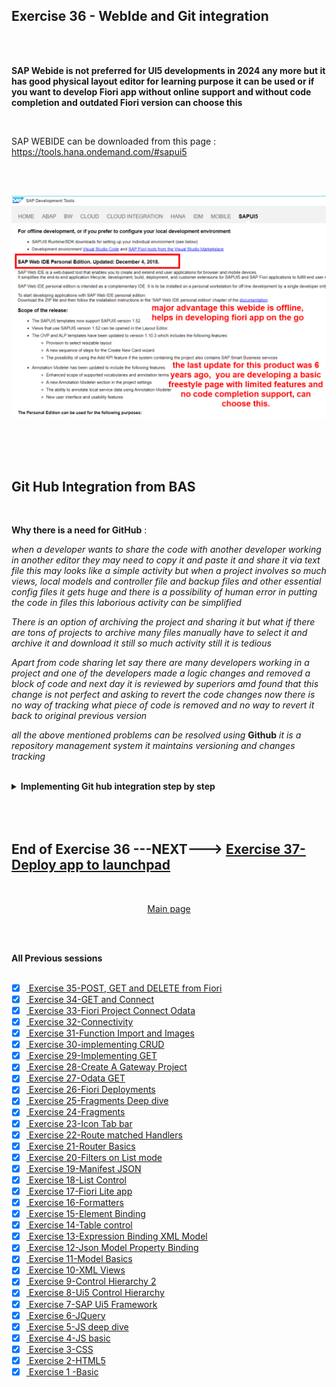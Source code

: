 ## Exercise 36 - WebIde and Git integration

</br>
</br>

**SAP Webide is not preferred for UI5 developments in 2024 any more but it has good physical layout editor for learning purpose it can be used or if you want to develop Fiori app without online support and without code completion and outdated Fiori version can choose this**

</br>


SAP WEBIDE can be downloaded from this page : https://tools.hana.ondemand.com/#sapui5

</br></br>

<img src="./files/ui5e36-1.png"></br></br>

</br></br>

## Git Hub Integration from BAS

</br>

**Why there is a need for GitHub** : 

*when a developer wants to share the code with another developer working in another editor they may need to copy it and paste it and share it via text file this may looks like a simple activity but when a project involves so much views, local models and controller file and backup files and other essential config files it gets huge and there is a possibility of human error in putting the code in files this laborious activity can be simplified* 

*There is an option of archiving the project and sharing it but what if there are tons of projects to archive many files manually have to select it and archive it and download it still so much activity still it is tedious*

*Apart from code sharing let say there are many developers working in a project and one of the developers made a logic changes and removed a block of code and next day it is reviewed by superiors amd found that this change is not perfect and asking to revert the code changes now there is no way of tracking what piece of code is removed and no way to revert it back to original previous version* 

*all the above mentioned problems can be resolved using* **Github** *it is a repository management system it maintains versioning and changes tracking*

</br>

<details>
<summary> <b> Implementing Git hub integration step by step </b> </summary>
</br>
</br>


<img src="./files/ui5e36-2.png"></br></br>

*Initiate git processing for the project files*

Command : 
</br>

```bat
git init
```

</br>

<img src="./files/ui5e36-3.png"></br></br>
<img src="./files/ui5e36-4.png"></br></br>
<img src="./files/ui5e36-5.png"></br></br>

*Local git commit - all the files in the directory are prepared for staging*

Command : 
</br>

```bat
git add .
```

</br>

<img src="./files/ui5e36-6.png"></br></br>
<img src="./files/ui5e36-7.png"></br></br>
<img src="./files/ui5e36-8.png"></br></br>
<img src="./files/ui5e36-9.png"></br></br>
<img src="./files/ui5e36-10.png"></br></br>
<img src="./files/ui5e36-11.png"></br></br>
<img src="./files/ui5e36-12.png"></br></br>
<img src="./files/ui5e36-13.png"></br></br>
<img src="./files/ui5e36-14.png"></br></br>
<img src="./files/ui5e36-15.png"></br></br>
<img src="./files/ui5e36-16.png"></br></br>
<img src="./files/ui5e36-17.png"></br></br>
<img src="./files/ui5e36-18.png"></br></br>
<img src="./files/ui5e36-19.png"></br></br>
<img src="./files/ui5e36-20.png"></br></br>
<img src="./files/ui5e36-21.png"></br></br>
<img src="./files/ui5e36-22.png"></br></br>
<img src="./files/ui5e36-23.png"></br></br>
<img src="./files/ui5e36-24.png"></br></br>
<img src="./files/ui5e36-25.png"></br></br>
<img src="./files/ui5e36-26.png"></br></br>
<img src="./files/ui5e36-27.png"></br></br>
<img src="./files/ui5e36-28.png"></br></br>
<img src="./files/ui5e36-29.png"></br></br>
<img src="./files/ui5e36-30.png"></br></br>
<img src="./files/ui5e36-31.png"></br></br>
<img src="./files/ui5e36-32.png"></br></br>
<img src="./files/ui5e36-33.png"></br></br>
<img src="./files/ui5e36-34.png"></br></br>
<img src="./files/ui5e36-35.png"></br></br>
<img src="./files/ui5e36-36.png"></br></br>
<img src="./files/ui5e36-37.png"></br></br>
<img src="./files/ui5e36-38.png"></br></br>
<img src="./files/ui5e36-39.png"></br></br>
<img src="./files/ui5e36-40.png"></br></br>
<img src="./files/ui5e36-41.png"></br></br>
<img src="./files/ui5e36-42.png"></br></br>
<img src="./files/ui5e36-43.png"></br></br>
<img src="./files/ui5e36-44.png"></br></br>
<img src="./files/ui5e36-45.png"></br></br>
<img src="./files/ui5e36-46.png"></br></br>
<img src="./files/ui5e36-47.png"></br></br>
<img src="./files/ui5e36-48.png"></br></br>
<img src="./files/ui5e36-49.png"></br></br>
<img src="./files/ui5e36-50.png"></br></br>
<img src="./files/ui5e36-51.png"></br></br>
<img src="./files/ui5e36-52.png"></br></br>
<img src="./files/ui5e36-53.png"></br></br>
<img src="./files/ui5e36-54.png"></br></br>
<img src="./files/ui5e36-55.png"></br></br>
<img src="./files/ui5e36-56.png"></br></br>
<img src="./files/ui5e36-57.png"></br></br>
<img src="./files/ui5e36-58.png"></br></br>
<img src="./files/ui5e36-59.png"></br></br>
<img src="./files/ui5e36-60.png"></br></br>
<img src="./files/ui5e36-61.png"></br></br>
<img src="./files/ui5e36-62.png"></br></br>
<img src="./files/ui5e36-63.png"></br></br>
<img src="./files/ui5e36-64.png"></br></br>
<img src="./files/ui5e36-65.png"></br></br>
<img src="./files/ui5e36-66.png"></br></br>
<img src="./files/ui5e36-67.png"></br></br>
<img src="./files/ui5e36-68.png"></br></br>
<img src="./files/ui5e36-69.png"></br></br>
<img src="./files/ui5e36-70.png"></br></br>
<img src="./files/ui5e36-71.png"></br></br>
<img src="./files/ui5e36-72.png"></br></br>
<img src="./files/ui5e36-73.png"></br></br>
<img src="./files/ui5e36-74.png"></br></br>
<img src="./files/ui5e36-75.png"></br></br>
<img src="./files/ui5e36-76.png"></br></br>
<img src="./files/ui5e36-77.png"></br></br>
<img src="./files/ui5e36-78.png"></br></br>
<img src="./files/ui5e36-79.png"></br></br>
<img src="./files/ui5e36-80.png"></br></br>
<img src="./files/ui5e36-81.png"></br></br>
<img src="./files/ui5e36-82.png"></br></br>
<img src="./files/ui5e36-83.png"></br></br>
<img src="./files/ui5e36-84.png"></br></br>
<img src="./files/ui5e36-85.png"></br></br>
<img src="./files/ui5e36-86.png"></br></br>
<img src="./files/ui5e36-87.png"></br></br>
<img src="./files/ui5e36-88.png"></br></br>
<img src="./files/ui5e36-89.png"></br></br>
<img src="./files/ui5e36-90.png"></br></br>
<img src="./files/ui5e36-91.png"></br></br>
<img src="./files/ui5e36-92.png"></br></br>
<img src="./files/ui5e36-93.png"></br></br>
<img src="./files/ui5e36-94.png"></br></br>
<img src="./files/ui5e36-95.png"></br></br>
<img src="./files/ui5e36-96.png"></br></br>
<img src="./files/ui5e36-97.png"></br></br>
<img src="./files/ui5e36-98.png"></br></br>
<img src="./files/ui5e36-99.png"></br></br>
<img src="./files/ui5e36-100.png"></br></br>



</br>
</br>
</details>


</br>
</br></br>





## End of Exercise 36 ---NEXT---> <a href="https://github.com/Octavius-Dante/Arthelais/tree/main/ex_37"> Exercise 37-Deploy app to launchpad </a>
</br>
<p align="center"> <a href="https://github.com/Octavius-Dante/Arthelais/tree/main"> Main page </a> </p>

</br></br>

**All Previous sessions**
</br></br>

<!-- - [x] <a href="https://github.com/Octavius-Dante/Arthelais/tree/main/ex_37"> Exercise 37-Deploy app to launchpad</a> -->
<!-- - [x] <a href="https://github.com/Octavius-Dante/Arthelais/tree/main/ex_36"> Exercise 36-WebIde and Git integration</a> -->
- [x] <a href="https://github.com/Octavius-Dante/Arthelais/tree/main/ex_35"> Exercise 35-POST, GET and DELETE from Fiori</a>
- [x] <a href="https://github.com/Octavius-Dante/Arthelais/tree/main/ex_34"> Exercise 34-GET and Connect</a>
- [x] <a href="https://github.com/Octavius-Dante/Arthelais/tree/main/ex_33"> Exercise 33-Fiori Project Connect Odata</a>
- [x] <a href="https://github.com/Octavius-Dante/Arthelais/tree/main/ex_32"> Exercise 32-Connectivity</a>
- [x] <a href="https://github.com/Octavius-Dante/Arthelais/tree/main/ex_31"> Exercise 31-Function Import and Images</a>
- [x] <a href="https://github.com/Octavius-Dante/Arthelais/tree/main/ex_30"> Exercise 30-implementing CRUD</a>
- [x] <a href="https://github.com/Octavius-Dante/Arthelais/tree/main/ex_29"> Exercise 29-Implementing GET</a>
- [x] <a href="https://github.com/Octavius-Dante/Arthelais/tree/main/ex_28"> Exercise 28-Create A Gateway Project</a>
- [x] <a href="https://github.com/Octavius-Dante/Arthelais/tree/main/ex_27"> Exercise 27-Odata GET</a>
- [x] <a href="https://github.com/Octavius-Dante/Arthelais/tree/main/ex_26"> Exercise 26-Fiori Deployments</a>
- [x] <a href="https://github.com/Octavius-Dante/Arthelais/tree/main/ex_25"> Exercise 25-Fragments Deep dive</a>
- [x] <a href="https://github.com/Octavius-Dante/Arthelais/tree/main/ex_24"> Exercise 24-Fragments</a>
- [x] <a href="https://github.com/Octavius-Dante/Arthelais/tree/main/ex_23"> Exercise 23-Icon Tab bar</a>
- [x] <a href="https://github.com/Octavius-Dante/Arthelais/tree/main/ex_22"> Exercise 22-Route matched Handlers</a>
- [x] <a href="https://github.com/Octavius-Dante/Arthelais/tree/main/ex_21"> Exercise 21-Router Basics</a>
- [x] <a href="https://github.com/Octavius-Dante/Arthelais/tree/main/ex_20"> Exercise 20-Filters on List mode</a>
- [x] <a href="https://github.com/Octavius-Dante/Arthelais/tree/main/ex_19"> Exercise 19-Manifest JSON</a>
- [x] <a href="https://github.com/Octavius-Dante/Arthelais/tree/main/ex_18"> Exercise 18-List Control</a>
- [x] <a href="https://github.com/Octavius-Dante/Arthelais/tree/main/ex_17"> Exercise 17-Fiori Lite app</a>
- [x] <a href="https://github.com/Octavius-Dante/Arthelais/tree/main/ex_16"> Exercise 16-Formatters </a>
- [x] <a href="https://github.com/Octavius-Dante/Arthelais/tree/main/ex_15"> Exercise 15-Element Binding</a>
- [x] <a href="https://github.com/Octavius-Dante/Arthelais/tree/main/ex_14"> Exercise 14-Table control</a>
- [x] <a href="https://github.com/Octavius-Dante/Arthelais/tree/main/ex_13"> Exercise 13-Expression Binding XML Model</a>
- [x] <a href="https://github.com/Octavius-Dante/Arthelais/tree/main/ex_12"> Exercise 12-Json Model Property Binding</a>
- [x] <a href="https://github.com/Octavius-Dante/Arthelais/tree/main/ex_11"> Exercise 11-Model Basics </a>
- [x] <a href="https://github.com/Octavius-Dante/Arthelais/tree/main/ex_10"> Exercise 10-XML Views </a>
- [x] <a href="https://github.com/Octavius-Dante/Arthelais/tree/main/ex_9"> Exercise 9-Control Hierarchy 2</a>
- [x] <a href="https://github.com/Octavius-Dante/Arthelais/tree/main/ex_8"> Exercise 8-Ui5 Control Hierarchy </a>
- [x] <a href="https://github.com/Octavius-Dante/Arthelais/tree/main/ex_7"> Exercise 7-SAP Ui5 Framework </a>
- [x] <a href="https://github.com/Octavius-Dante/Arthelais/tree/main/ex_6"> Exercise 6-JQuery </a>
- [x] <a href="https://github.com/Octavius-Dante/Arthelais/tree/main/ex_5"> Exercise 5-JS deep dive </a>
- [x] <a href="https://github.com/Octavius-Dante/Arthelais/tree/main/ex_4"> Exercise 4-JS basic </a>
- [x] <a href="https://github.com/Octavius-Dante/Arthelais/tree/main/ex_3"> Exercise 3-CSS </a>
- [x] <a href="https://github.com/Octavius-Dante/Arthelais/tree/main/ex_2"> Exercise 2-HTML5</a>
- [x] <a href="https://github.com/Octavius-Dante/Arthelais/tree/main/ex_1"> Exercise 1 -Basic </a>

<!--

<details>
<summary> <b> ALL CODE CHANGES - TODAY SESSION </b> </summary>
</br>
</br>

</br>
</br>
<img src="./files/capmd12-96a.png" >
</br>
</br>
</details>

-->